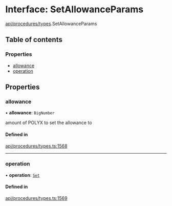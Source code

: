 # Interface: SetAllowanceParams

[api/procedures/types](../wiki/api.procedures.types).SetAllowanceParams

## Table of contents

### Properties

- [allowance](../wiki/api.procedures.types.SetAllowanceParams#allowance)
- [operation](../wiki/api.procedures.types.SetAllowanceParams#operation)

## Properties

### allowance

• **allowance**: `BigNumber`

amount of POLYX to set the allowance to

#### Defined in

[api/procedures/types.ts:1568](https://github.com/PolymeshAssociation/polymesh-sdk/blob/8a9e72221/src/api/procedures/types.ts#L1568)

___

### operation

• **operation**: [`Set`](../wiki/api.procedures.types.AllowanceOperation#set)

#### Defined in

[api/procedures/types.ts:1569](https://github.com/PolymeshAssociation/polymesh-sdk/blob/8a9e72221/src/api/procedures/types.ts#L1569)
